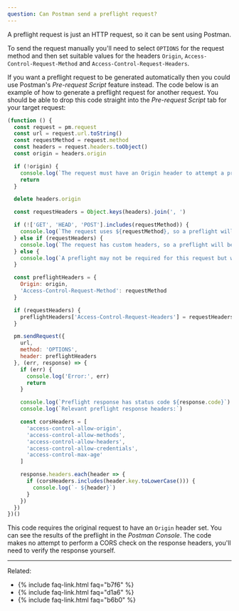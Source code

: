 ```yaml
---
question: Can Postman send a preflight request?
---
```


A preflight request is just an HTTP request, so it can be sent using Postman.

To send the request manually you'll need to select `OPTIONS` for the request method and then set suitable values for the
headers `Origin`, `Access-Control-Request-Method` and `Access-Control-Request-Headers`.

If you want a preflight request to be generated automatically then you could use Postman's *Pre-request Script* feature
instead. The code below is an example of how to generate a preflight request for another request. You should be able to
drop this code straight into the *Pre-request Script* tab for your target request:

```js
(function () {
  const request = pm.request
  const url = request.url.toString()
  const requestMethod = request.method
  const headers = request.headers.toObject()
  const origin = headers.origin

  if (!origin) {
    console.log(`The request must have an Origin header to attempt a preflight`)
    return
  }

  delete headers.origin

  const requestHeaders = Object.keys(headers).join(', ')

  if (!['GET', 'HEAD', 'POST'].includes(requestMethod)) {
    console.log(`The request uses ${requestMethod}, so a preflight will be required`)
  } else if (requestHeaders) {
    console.log(`The request has custom headers, so a preflight will be required: ${requestHeaders}`)
  } else {
    console.log(`A preflight may not be required for this request but we'll attempt it anyway`)
  }

  const preflightHeaders = {
    Origin: origin,
    'Access-Control-Request-Method': requestMethod
  }

  if (requestHeaders) {
    preflightHeaders['Access-Control-Request-Headers'] = requestHeaders
  }

  pm.sendRequest({
    url,
    method: 'OPTIONS',
    header: preflightHeaders
  }, (err, response) => {
    if (err) {
      console.log('Error:', err)
      return
    }

    console.log(`Preflight response has status code ${response.code}`)
    console.log(`Relevant preflight response headers:`)

    const corsHeaders = [
      'access-control-allow-origin',
      'access-control-allow-methods',
      'access-control-allow-headers',
      'access-control-allow-credentials',
      'access-control-max-age'
    ]

    response.headers.each(header => {
      if (corsHeaders.includes(header.key.toLowerCase())) {
        console.log(`- ${header}`)
      }
    })
  })
})()
```

This code requires the original request to have an `Origin` header set. You can see the results of the preflight in the
*Postman Console*. The code makes no attempt to perform a CORS check on the response headers, you'll need to verify the
response yourself.

---

Related:

* {% include faq-link.html faq="b7f6" %}
* {% include faq-link.html faq="d1a6" %}
* {% include faq-link.html faq="b6b0" %}
